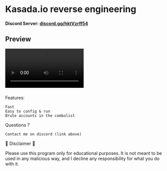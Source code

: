 <h1>Kasada.io reverse engineering</h1>

<h4>Discord Server: <a href="https://discord.gg/hktVzrff54">discord.gg/hktVzrff54</a></h4> 

<h2>Preview</h2>

<video controls width="250">
  <source src="https://cdn.discordapp.com/attachments/1131568135758168144/1145784682420645908/2023-08-28-20-00-37.mp4" type="video/mp4" />
</video>

###

Features:
```
Fast
Easy to config & run
Brute accounts in the combolist
```

Questions ?
```
Contact me on discord (link above)
```

📌 Disclaimer 📌

Please use this program only for educational purposes. It is not meant to be used in any malicious way, and I decline any responsibility for what you do with it.

